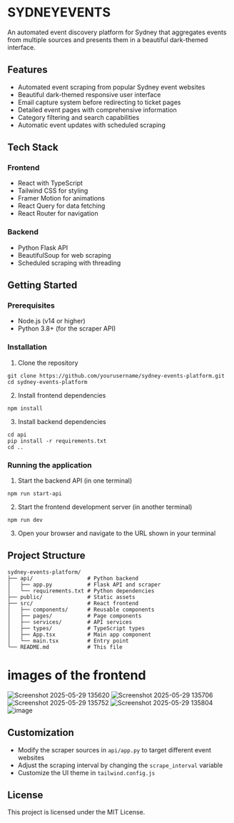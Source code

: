 # SYDNEYEVENTS
An automated event discovery platform for Sydney that aggregates events from multiple sources and presents them in a beautiful dark-themed interface.

## Features

- Automated event scraping from popular Sydney event websites
- Beautiful dark-themed responsive user interface
- Email capture system before redirecting to ticket pages
- Detailed event pages with comprehensive information
- Category filtering and search capabilities
- Automatic event updates with scheduled scraping

## Tech Stack

### Frontend
- React with TypeScript
- Tailwind CSS for styling
- Framer Motion for animations
- React Query for data fetching
- React Router for navigation

### Backend
- Python Flask API
- BeautifulSoup for web scraping
- Scheduled scraping with threading

## Getting Started

### Prerequisites
- Node.js (v14 or higher)
- Python 3.8+ (for the scraper API)

### Installation

1. Clone the repository
```
git clone https://github.com/yourusername/sydney-events-platform.git
cd sydney-events-platform
```

2. Install frontend dependencies
```
npm install
```

3. Install backend dependencies
```
cd api
pip install -r requirements.txt
cd ..
```

### Running the application

1. Start the backend API (in one terminal)
```
npm run start-api
```

2. Start the frontend development server (in another terminal)
```
npm run dev
```

3. Open your browser and navigate to the URL shown in your terminal

## Project Structure

```
sydney-events-platform/
├── api/                 # Python backend
│   ├── app.py           # Flask API and scraper
│   └── requirements.txt # Python dependencies
├── public/              # Static assets
├── src/                 # React frontend
│   ├── components/      # Reusable components
│   ├── pages/           # Page components
│   ├── services/        # API services
│   ├── types/           # TypeScript types
│   ├── App.tsx          # Main app component
│   └── main.tsx         # Entry point
└── README.md            # This file
```
# images of the frontend 
![Screenshot 2025-05-29 135620](https://github.com/user-attachments/assets/c149f42e-2be1-48a2-93aa-02b7a518eed1)
![Screenshot 2025-05-29 135706](https://github.com/user-attachments/assets/e9717ff9-4fe9-406e-8ad0-ef748698baa7)
![Screenshot 2025-05-29 135752](https://github.com/user-attachments/assets/eacacff6-362b-4a30-a1ad-742c579a9559)
![Screenshot 2025-05-29 135804](https://github.com/user-attachments/assets/afdcb756-6ae0-4ee1-9ef2-92e1d2b6c669)
![image](https://github.com/user-attachments/assets/c0f8a18f-2fee-4cf9-8927-09d43985c367)




## Customization

- Modify the scraper sources in `api/app.py` to target different event websites
- Adjust the scraping interval by changing the `scrape_interval` variable
- Customize the UI theme in `tailwind.config.js`

## License

This project is licensed under the MIT License.
